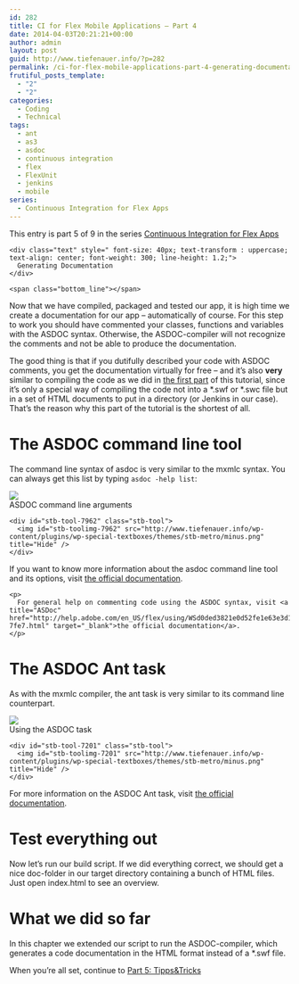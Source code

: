 ```yaml
---
id: 282
title: CI for Flex Mobile Applications – Part 4
date: 2014-04-03T20:21:21+00:00
author: admin
layout: post
guid: http://www.tiefenauer.info/?p=282
permalink: /ci-for-flex-mobile-applications-part-4-generating-documentation/
frutiful_posts_template:
  - "2"
  - "2"
categories:
  - Coding
  - Technical
tags:
  - ant
  - as3
  - asdoc
  - continuous integration
  - flex
  - FlexUnit
  - jenkins
  - mobile
series:
  - Continuous Integration for Flex Apps
---
```

<div class="seriesmeta">
  This entry is part 5 of 9 in the series <a href="http://www.tiefenauer.info/series/flex-ci/" class="series-35" title="Continuous Integration for Flex Apps">Continuous Integration for Flex Apps</a>
</div>

<div class="fruitful_description_box">
  <div class="fruitful_description shadow-type-1 " id="desc-box-66">
    <span class="top_line"></span>
    
    <div class="text" style=" font-size: 40px; text-transform : uppercase; text-align: center; font-weight: 300; line-height: 1.2;">
      Generating Documentation 
    </div>
    
    <span class="bottom_line"></span>
  </div>
</div>

<div class="clearfix">
</div>

Now that we have compiled, packaged and tested our app, it is high time we create a documentation for our app &#8211; automatically of course. For this step to work you should have commented your classes, functions and variables with the ASDOC syntax. Otherwise, the ASDOC-compiler will not recognize the comments and not be able to produce the documentation.

The good thing is that if you dutifully described your code with ASDOC comments, you get the documentation virtually for free &#8211; and it&#8217;s also **very** similar to compiling the code as we did in [the first part](http://www.tiefenauer.info/ci-for-flex-mobile-applications-part-1-compiling-your-code/ "CI for Flex Mobile Applications – Part 1: Compiling your code") of this tutorial, since it&#8217;s only a special way of compiling the code not into a \*.swf or \*.swc file but in a set of HTML documents to put in a directory (or Jenkins in our case). That&#8217;s the reason why this part of the tutorial is the shortest of all.

<!--more-->

# The ASDOC command line tool

The command line syntax of asdoc is very similar to the mxmlc syntax. You can always get this list by typing `asdoc -help list`:

<div id='stb-container-7962' class='stb-container-css stb-info-container stb-caption stb-collapsible stb-visible stb-image-big stb-ltr'>
  <div id='stb-caption-box-7962' class='stb-info-caption_box stb_caption stb-caption-box' >
    <aside class='stb-caption-icon'><img src='http://www.tiefenauer.info/wp-content/plugins/wp-special-textboxes/themes/stb-metro/info.png' /></aside><span>ASDOC command line arguments</span>
    
    <div id="stb-tool-7962" class="stb-tool">
      <img id="stb-toolimg-7962" src="http://www.tiefenauer.info/wp-content/plugins/wp-special-textboxes/themes/stb-metro/minus.png" title="Hide" />
    </div>
  </div>
  
  <div id='stb-body-box-7962' class='stb-info-body_box stb_body stb-body-box' >
    If you want to know more information about the asdoc command line tool and its options, visit <a title="Using the ASDOC tool" href="http://help.adobe.com/en_US/flex/using/WSd0ded3821e0d52fe1e63e3d11c2f44bc36-7ffa.html" target="_blank">the official documentation</a>.</p> 
    
    <p>
      For general help on commenting code using the ASDOC syntax, visit <a title="ASDoc" href="http://help.adobe.com/en_US/flex/using/WSd0ded3821e0d52fe1e63e3d11c2f44bb7b-7fe7.html" target="_blank">the official documentation</a>.
    </p>
  </div>
</div>

# The ASDOC Ant task

As with the mxmlc compiler, the ant task is very similar to its command line counterpart.

<div id='stb-container-7201' class='stb-container-css stb-info-container stb-caption stb-collapsible stb-visible stb-image-big stb-ltr'>
  <div id='stb-caption-box-7201' class='stb-info-caption_box stb_caption stb-caption-box' >
    <aside class='stb-caption-icon'><img src='http://www.tiefenauer.info/wp-content/plugins/wp-special-textboxes/themes/stb-metro/info.png' /></aside><span>Using the ASDOC task</span>
    
    <div id="stb-tool-7201" class="stb-tool">
      <img id="stb-toolimg-7201" src="http://www.tiefenauer.info/wp-content/plugins/wp-special-textboxes/themes/stb-metro/minus.png" title="Hide" />
    </div>
  </div>
  
  <div id='stb-body-box-7201' class='stb-info-body_box stb_body stb-body-box' >
    For more information on the ASDOC Ant task, visit <a title="Using the asdoc task" href="http://help.adobe.com/en_US/flex/using/WSda78ed3a750d6b8f4ce729f5121efe6ca1b-8000.html" target="_blank">the official documentation</a>.
  </div>
</div>

# Test everything out

Now let&#8217;s run our build script. If we did everything correct, we should get a nice doc-folder in our target directory containing a bunch of HTML files. Just open index.html to see an overview.

# What we did so far

In this chapter we extended our script to run the ASDOC-compiler, which generates a code documentation in the HTML format instead of a *.swf file.

When you&#8217;re all set, continue to [Part 5: Tipps&Tricks](http://www.tiefenauer.info/ci-for-flex-mobile-applications-part-5-tipps-and-tricks/ "CI for Flex Mobile Applications – Part 5: Tipps and Tricks")